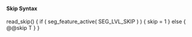 #### Skip Syntax

<div class="syntax">
read_skip() {
    if ( seg_feature_active( SEG_LVL_SKIP ) ) {
        skip = 1
    } else {
        @@skip                                                           T
    }
}
</div>
